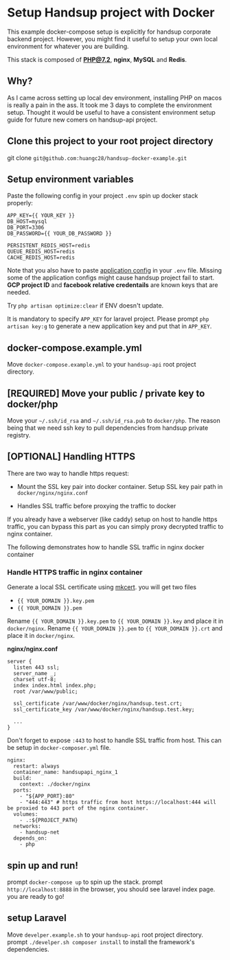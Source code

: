 # Setup Handsup project with Docker

This example docker-compose setup is explicitly for handsup corporate backend project. However, you might find it useful to setup your own local environment for whatever you are building.

This stack is composed of **PHP@7.2**, **nginx**, **MySQL** and **Redis**.

## Why?

As I came across setting up local dev environment, installing PHP on macos is really a pain in the ass. It took me 3 days to complete the environment setup. Thought it would be useful to have a consistent environment setup guide for future new comers on handsup-api project.

## Clone this project to your root project directory

git clone `git@github.com:huangc28/handsup-docker-example.git`

## Setup environment variables

Paste the following config in your project `.env` spin up docker stack properly:

```
APP_KEY={{ YOUR_KEY }}
DB_HOST=mysql
DB_PORT=3306
DB_PASSWORD={{ YOUR_DB_PASSWORD }}

PERSISTENT_REDIS_HOST=redis
QUEUE_REDIS_HOST=redis
CACHE_REDIS_HOST=redis
```

Note that you also have to paste [application config](https://github.com/huangc28/handsup-docker-example/wiki/handsup-api-application-environment-variables) in your `.env` file. Missing some of the application configs might cause handsup project fail to start. **GCP project ID** and **facebook relative credentails** are known keys that are needed.


Try `php artisan optimize:clear` if ENV doesn't update.

It is mandatory to specify `APP_KEY` for laravel project. Please prompt `php artisan key:g` to generate a new application key and put that in `APP_KEY`.

## docker-compose.example.yml

Move `docker-compose.example.yml` to your `handsup-api` root project directory.

## [REQUIRED] Move your public / private key to docker/php

Move your `~/.ssh/id_rsa` and `~/.ssh/id_rsa.pub` to `docker/php`. The reason being that we need ssh key to pull dependencies from handsup private registry.

## [OPTIONAL] Handling HTTPS

There are two way to handle https request: 
- Mount the SSL key pair into docker container. Setup SSL key pair path in `docker/nginx/nginx.conf` 

- Handles SSL traffic before proxying the traffic to docker

If you already have a webserver (like caddy) setup on host to handle https traffic, you can bypass this part as you can simply proxy decrypted traffic to nginx container.

The following demonstrates how to handle SSL traffic in nginx docker container

### Handle HTTPS traffic in nginx container

Generate a local SSL certificate using [mkcert](https://github.com/FiloSottile/mkcert). you will get two files

  - `{{ YOUR_DOMAIN }}.key.pem`
  - `{{ YOUR_DOMAIN }}.pem`

Rename `{{ YOUR_DOMAIN }}.key.pem` to `{{ YOUR_DOMAIN }}.key` and place it in `docker/nginx`.
Rename `{{ YOUR_DOMAIN }}.pem` to `{{ YOUR_DOMAIN }}.crt` and place it in `docker/nginx`.

**nginx/nginx.conf**

```
server {
  listen 443 ssl;
  server_name _;
  charset utf-8;
  index index.html index.php;
  root /var/www/public;

  ssl_certificate /var/www/docker/nginx/handsup.test.crt;
  ssl_certificate_key /var/www/docker/nginx/handsup.test.key;

  ...
}
```

Don't forget to expose `:443` to host to handle SSL traffic from host. This can be setup in `docker-composer.yml` file.

```
nginx:
  restart: always
  container_name: handsupapi_nginx_1
  build:
    context: ./docker/nginx
  ports:
    - "${APP_PORT}:80"
    - "444:443" # https traffic from host https://localhost:444 will be proxied to 443 port of the nginx container.
  volumes:
    - .:${PROJECT_PATH}
  networks:
    - handsup-net
  depends_on:
    - php
```

## spin up and run!

prompt `docker-compose up` to spin up the stack. prompt `http://localhost:8888` in the browser, you should see laravel index page. you are ready to go!

## setup Laravel

Move `develper.example.sh` to your `handsup-api` root project directory.
prompt `./develper.sh composer install` to install the framework's dependencies.


